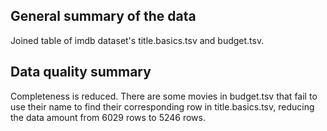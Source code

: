 ## General summary of the data
Joined table of imdb dataset's title.basics.tsv and budget.tsv.
## Data quality summary
Completeness is reduced. There are some movies in budget.tsv that fail to use their name to find their corresponding row in title.basics.tsv, reducing the data amount from 6029 rows to 5246 rows.
